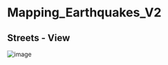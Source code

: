 # Mapping_Earthquakes_V2









## Streets - View

![image](https://user-images.githubusercontent.com/94253815/155903969-7676b781-f845-4e39-be6c-a6830bc11fe1.png)
